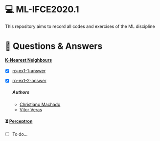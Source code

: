 # :computer: ML-IFCE2020.1 
This repository aims to record all codes and exercises of the ML discipline

# :pencil: Questions & Answers
#### [K-Nearest Neighbours](homework/rp-ex1.pdf)

- [x] [rp-ex1-1-answer](rp-ex1-1-answer.ipynb)
- [x] [rp-ex1-2-answer](rp-ex1-2-answer.ipynb)

  ##### Authors
  - [Christiano Machado](https://github.com/chrismachado)
  - [Vitor Veras](https://github.com/vitorverasm) 
 
#### :hourglass_flowing_sand: [Perceptron]()
 - [ ] To do...
